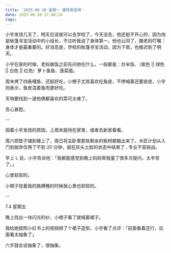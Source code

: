 ```yaml
---
title: '2025-06-30 星期一 雷阵雨连绵'
date: 2025-06-30 17:48:24
tags:
---
```


小宇发烧几天了，明天应该就可以去学校了，今天没去，他还挺不开心的，因为他是帐篷寻宝活动中的小组长，不过听我说了身体第一，他也认同了，跟老妈叮嘱：身体才是最重要的。好消息是，学校的帐篷寻宝活动，因为下雨，也推迟到了明天。

小宇在家的时候，老妈做饭之前先问他吃什么，一般都是：炒米饭、（紫色 || 绿色 || 白色 || 红色）萝卜鱼鱼、菠菜面。

周末烤了四条嘎鱼，还挺好吃，小橙子尤其喜欢吃鱼皮，不停喊着还要皮皮，小宇则表示，鱼皮混着鱼肉更好吃。

天呐要找到一道他俩都喜欢的菜可太难了。

吾心甚慰。

--

因着小宇发烧的原因，上周末就待在家里，或者去新家看看。

周六把垫子铺到楼上了，周日将主卧里那些剩余的板材都搬出来了。木匠计划从入门到放弃仅用了不到 20 分钟，就在灰头土脸的状态中结束了...专业不容挑战。

早上 L 说，小宇告诉他：「我都能感觉到晚上妈妈帮我量了很多次提问，太辛苦了。」

心里软软的。

小橙子枕着我的胳膊睡的时候我心里也软软的。

--

7.4 星期五

晚上找出一块闪光的纱，小橙子看了就喊着裙子。

我给她按照小红书上的视频绑了个裙子造型，小宇看了点评：「前面看着还行，后面看太抽象了」

六岁就会说抽象了，很抽象。

